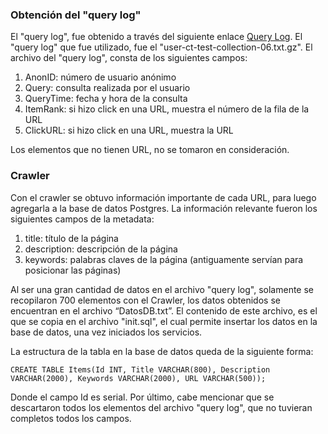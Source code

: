 ### Obtención del "query log"

El "query log", fue obtenido a través del siguiente enlace [Query Log](http://www.cim.mcgill.ca/~dudek/206/Logs/AOL-user-ct-collection/). El "query log" que fue utilizado, fue el "user-ct-test-collection-06.txt.gz". El archivo del "query log", consta de los siguientes campos:

1. AnonID: número de usuario anónimo
2. Query: consulta realizada por el usuario
3. QueryTime: fecha y hora de la consulta
4. ItemRank: si hizo click en una URL, muestra el número de la fila de la URL
5. ClickURL: si hizo click en una URL, muestra la URL

Los elementos que no tienen URL, no se tomaron en consideración.

### Crawler

Con el crawler se obtuvo información importante de cada URL, para luego agregarla a la base de datos Postgres. La información relevante fueron los siguientes campos de la metadata:

1. title: título de la página
2. description: descripción de la página
3. keywords: palabras claves de la página (antiguamente servían para posicionar las páginas)

Al ser una gran cantidad de datos en el archivo "query log", solamente se recopilaron 700 elementos con el Crawler, los datos obtenidos se encuentran en el archivo “DatosDB.txt”. El contenido de este archivo, es el que se copia en el archivo "init.sql", el cual permite insertar los datos en la base de datos, una vez iniciados los servicios.

La estructura de la tabla en la base de datos queda de la siguiente forma:

```CREATE TABLE Items(Id INT, Title VARCHAR(800), Description VARCHAR(2000), Keywords VARCHAR(2000), URL VARCHAR(500));```

Donde el campo Id es serial. Por último, cabe mencionar que se descartaron todos los elementos del archivo "query log", que no tuvieran completos todos los campos.

